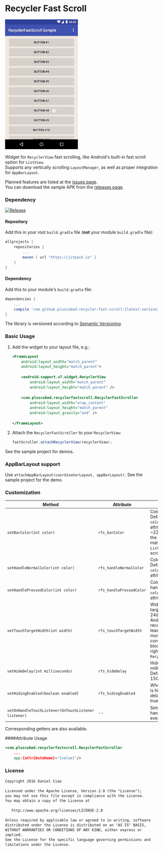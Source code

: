 # Recycler Fast Scroll

![Art](./art/small.gif)

Widget for `RecyclerView` fast scrolling, like Android's built-in fast scroll option for `ListView`.  
Supports any vertically scrolling `LayoutManager`, as well as proper integration for `AppBarLayout`. 

Planned features are listed at the [issues page](https://github.com/plusCubed/recycler-fast-scroll/issues).  
You can download the sample APK from the [releases page](https://github.com/plusCubed/recycler-fast-scroll/releases).

### Dependency
[![Release](https://img.shields.io/github/release/plusCubed/recycler-fast-scroll.svg?label=JitPack)](https://jitpack.io/#com.pluscubed/recycler-fast-scroll)  
#### Repository

Add this in your root `build.gradle` file (**not** your module `build.gradle` file):

```gradle
allprojects {
	repositories {
		...
		maven { url "https://jitpack.io" }
	}
}
```

#### Dependency

Add this to your module's `build.gradle` file:

```gradle
dependencies {
	...
	compile 'com.github.pluscubed:recycler-fast-scroll:{latest-version}@aar'
}
```

The library is versioned according to [Semantic Versioning](http://semver.org/).

### Basic Usage
1. Add the widget to your layout file, e.g.:
    ```xml
    <FrameLayout
        android:layout_width="match_parent"
        android:layout_height="match_parent">

        <android.support.v7.widget.RecyclerView
            android:layout_width="match_parent"
            android:layout_height="match_parent" />

        <com.pluscubed.recyclerfastscroll.RecyclerFastScroller
            android:layout_width="wrap_content"
            android:layout_height="match_parent"
            android:layout_gravity="end" />

    </FrameLayout>
    ```
    
2. Attach the `RecyclerFastScroller` to your `RecyclerView`:
    ```java
    fastScroller.attachRecyclerView(recyclerView);
    ```

See the sample project for demos.

### AppBarLayout support
Use `attachAppBarLayout(coordinatorLayout, appBarLayout)`. See the sample project for the demo.

### Customization
| Method | Attribute | Description |
| --- | --- | --- |
| `setBarColor(int color)`| `rfs_barColor` | Color of scrollbar. Defaults to `colorControlNormal` attribute. Alpha of ~22% is applied to the drawable to match stock `ListView` fast scroller. |
| `setHandleNormalColor(int color)` | `rfs_handleNormalColor` | Color of handle. Defaults to `colorControlNormal` attribute. |
| `setHandlePressedColor(int color)` | `rfs_handlePressedColor` | Color of pressed handle. Defaults to `colorAccent` attribute. |
| `setTouchTargetWidth(int width)` | `rfs_touchTargetWidth` | Width of the touch target. Defaults to 24dp (while the Android docs recommend at least 48dp, 24dp is more practical considering it will block touch in the right of the `RecyclerView`). |
| `setHideDelay(int milliseconds)` | `rfs_hideDelay` | Hide delay in milliseconds. Defaults to 1500ms. |
| `setHidingEnabled(boolean enabled)` | `rfs_hidingEnabled` | Whether scrollbar is hidden after delay. Defaults to true. |
| `setOnHandleTouchListener(OnTouchListener listener)` | -- | Sets listener for handle touch events. |

Corresponding getters are also available.

####Attribute Usage
```xml
<com.pluscubed.recyclerfastscroll.RecyclerFastScroller
    ...
    app:{attributeName}="{value}"/>
```


### License
```
Copyright 2016 Daniel Ciao

Licensed under the Apache License, Version 2.0 (the "License");
you may not use this file except in compliance with the License.
You may obtain a copy of the License at

   http://www.apache.org/licenses/LICENSE-2.0

Unless required by applicable law or agreed to in writing, software
distributed under the License is distributed on an "AS IS" BASIS,
WITHOUT WARRANTIES OR CONDITIONS OF ANY KIND, either express or implied.
See the License for the specific language governing permissions and
limitations under the License.
```
